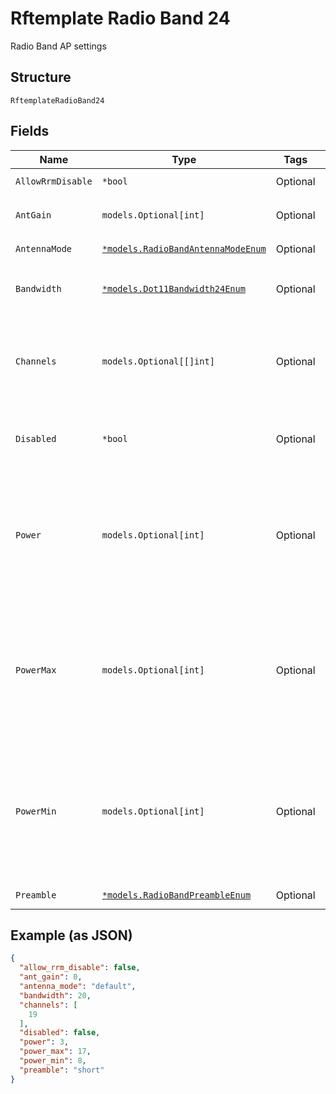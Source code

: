 
# Rftemplate Radio Band 24

Radio Band AP settings

## Structure

`RftemplateRadioBand24`

## Fields

| Name | Type | Tags | Description |
|  --- | --- | --- | --- |
| `AllowRrmDisable` | `*bool` | Optional | **Default**: `false` |
| `AntGain` | `models.Optional[int]` | Optional | **Default**: `0`<br>**Constraints**: `>= 0`, `<= 10` |
| `AntennaMode` | [`*models.RadioBandAntennaModeEnum`](../../doc/models/radio-band-antenna-mode-enum.md) | Optional | **Default**: `"default"` |
| `Bandwidth` | [`*models.Dot11Bandwidth24Enum`](../../doc/models/dot-11-bandwidth-24-enum.md) | Optional | channel width for the 2.4GHz band<br>**Default**: `20` |
| `Channels` | `models.Optional[[]int]` | Optional | For RFTemplates. List of channels, null or empty array means auto |
| `Disabled` | `*bool` | Optional | whether to disable the radio<br>**Default**: `false` |
| `Power` | `models.Optional[int]` | Optional | TX power of the radio. For Devices, 0 means auto. -1 / -2 / -3 / …: treated as 0 / -1 / -2 / …<br>**Constraints**: `>= 3`, `<= 25` |
| `PowerMax` | `models.Optional[int]` | Optional | when power=0, max tx power to use, HW-specific values will be used if not set<br>**Default**: `17`<br>**Constraints**: `>= 3`, `<= 18` |
| `PowerMin` | `models.Optional[int]` | Optional | when power=0, min tx power to use, HW-specific values will be used if not set<br>**Default**: `8`<br>**Constraints**: `>= 3`, `<= 18` |
| `Preamble` | [`*models.RadioBandPreambleEnum`](../../doc/models/radio-band-preamble-enum.md) | Optional | **Default**: `"short"` |

## Example (as JSON)

```json
{
  "allow_rrm_disable": false,
  "ant_gain": 0,
  "antenna_mode": "default",
  "bandwidth": 20,
  "channels": [
    19
  ],
  "disabled": false,
  "power": 3,
  "power_max": 17,
  "power_min": 8,
  "preamble": "short"
}
```

